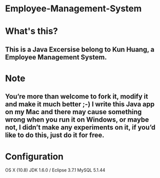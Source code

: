 # Employee-Management-System

# What's this?
This is a Java Excersise belong to Kun Huang, a Employee Management System.
-------

# Note
You’re more than welcome to fork it, modify it and make it much better ;-)
I write this Java app on my Mac and there may cause something wrong when you run it on Windows, or maybe not, I didn’t make any experiments on it, if you’d like to do this, just do it for free.
-------

# Configuration
OS X (10.8)
JDK 1.6.0 / Eclipse 3.7.1
MySQL 5.1.44
